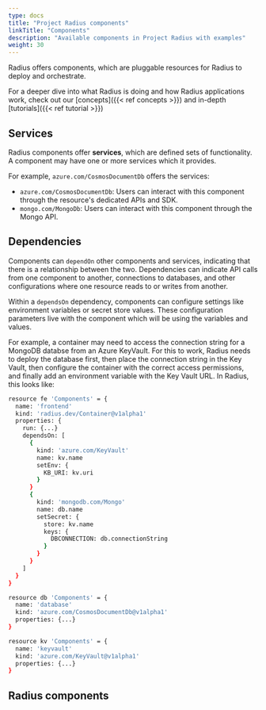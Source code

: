 ```yaml
---
type: docs
title: "Project Radius components"
linkTitle: "Components"
description: "Available components in Project Radius with examples"
weight: 30
---
```


Radius offers components, which are pluggable resources for Radius to deploy and orchestrate.

For a deeper dive into what Radius is doing and how Radius applications work, check out our [concepts]({{< ref concepts >}}) and in-depth [tutorials]({{< ref tutorial >}})

## Services

Radius components offer **services**, which are defined sets of functionality. A component may have one or more services which it provides.

For example, `azure.com/CosmosDocumentDb` offers the services:
- `azure.com/CosmosDocumentDb`: Users can interact with this component through the resource's dedicated APIs and SDK.
- `mongo.com/MongoDb`: Users can interact with this component through the Mongo API.

## Dependencies

Components can `dependOn` other components and services, indicating that there is a relationship between the two. Dependencies can indicate API calls from one component to another, connections to databases, and other configurations where one resource reads to or writes from another.

Within a `dependsOn` dependency, components can configure settings like environment variables or secret store values. These configuration parameters live with the component which will be using the variables and values.

For example, a container may need to access the connection string for a MongoDB databse from an Azure KeyVault. For this to work, Radius needs to deploy the database first, then place the connection string in the Key Vault, then configure the container with the correct access permissions, and finally add an environment variable with the Key Vault URL. In Radius, this looks like:

```sh
resource fe 'Components' = {
  name: 'frontend'
  kind: 'radius.dev/Container@v1alpha1'
  properties: {
    run: {...}
    dependsOn: [
      {
        kind: 'azure.com/KeyVault'
        name: kv.name
        setEnv: {
          KB_URI: kv.uri
        }
      }
      {
        kind: 'mongodb.com/Mongo'
        name: db.name
        setSecret: {
          store: kv.name
          keys: {
            DBCONNECTION: db.connectionString
          }
        }
      }
    ]
  }
}

resource db 'Components' = {
  name: 'database'
  kind: 'azure.com/CosmosDocumentDb@v1alpha1'
  properties: {...}
}

resource kv 'Components' = {
  name: 'keyvault'
  kind: 'azure.com/KeyVault@v1alpha1'
  properties: {...}
}

```

## Radius components